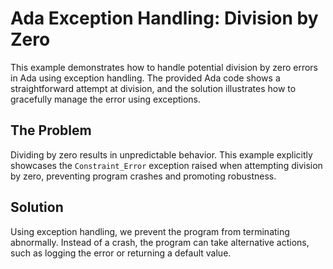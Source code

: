 # Ada Exception Handling: Division by Zero

This example demonstrates how to handle potential division by zero errors in Ada using exception handling.  The provided Ada code shows a straightforward attempt at division, and the solution illustrates how to gracefully manage the error using exceptions. 

## The Problem

Dividing by zero results in unpredictable behavior. This example explicitly showcases the `Constraint_Error` exception raised when attempting division by zero, preventing program crashes and promoting robustness.

## Solution

Using exception handling, we prevent the program from terminating abnormally. Instead of a crash, the program can take alternative actions, such as logging the error or returning a default value. 